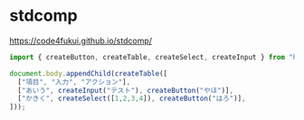 # stdcomp
 
https://code4fukui.github.io/stdcomp/

```js
import { createButton, createTable, createSelect, createInput } from "https://js.sabae.cc/stdcomp.js";

document.body.appendChild(createTable([
  ["項目", "入力", "アクション"],
  ["あいう", createInput("テスト"), createButton("やほ")],
  ["かきく", createSelect([1,2,3,4]), createButton("はろ")],
]));
```

